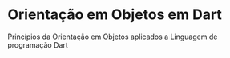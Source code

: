 # Orientação em Objetos em Dart
Princípios da Orientação em Objetos aplicados a Linguagem de programação Dart
